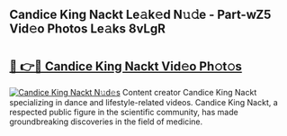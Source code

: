 ## Candice King Nackt Le𝚊k𝚎d N𝚞𝚍e - Part-wZ5 Vid𝚎o Photos Le𝚊ks 8vLgR

# <h2><a href="http://fb8tul.evod.top/?m=Candice+King+Nackt">🔗 👉🔴 Candice King Nackt Vid𝚎o Ph𝚘t𝚘s</a></h2>

[![Candice King Nackt N𝚞d𝚎s](https://i.imgur.com/8V9OHl7.gif)](http://fb8tul.evod.top/?m=Candice+King+Nackt)
Content creator Candice King Nackt specializing in dance and lifestyle-related videos. Candice King Nackt, a respected public figure in the scientific community, has made groundbreaking discoveries in the field of medicine. 
